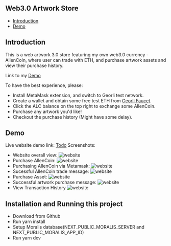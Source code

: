 ## Web3.0 Artwork Store

- [Introduction](#Introduction)
- [Demo](#Demo)

## Introduction

This is a web artwork 3.0 store featuring my own web3.0 currency - AllenCoin, where user can trade with ETH, and purchase artwork assets and view their purchase history.

Link to my [Demo](#Demo)

To have the best experience, please:

- Install MetaMask extension, and switch to Georli test network.
- Create a wallet and obtain some free test ETH from [Georli Faucet](https://goerlifaucet.com/).
- Click the ALC balance on the top right to exchange some AllenCoin.
- Purchase any artwork you'd like!
- Checkout the purchase history (Might have some delay).

## Demo

Live website demo link: [Todo](#demo)
Screenshots:

- Website overall view:
  ![website](demo_pic/demo_website_overview.png)
- Purchase AllenCoin:
  ![website](demo_pic/demo_trade_buy_alc_ui.png)
- Purchasing AllenCoin via Metamask:
  ![website](demo_pic/demo_trade_eth_alc.png)
- Sucessful AllenCoin trade message:
  ![website](demo_pic/demo_trade_sucess_message.png)
- Purchase Asset:
  ![website](demo_pic/demo_purchase_asset.png)
- Successful artwork purchase message:
  ![website](demo_pic/demo_purchase_sucess_message.png)
- View Transaction History
  ![website](demo_pic/demo_history.png)

## Installation and Running this project

- Download from Github
- Run yarn install
- Setup Moralis database(NEXT_PUBLIC_MORALIS_SERVER and NEXT_PUBLIC_MORALIS_APP_ID)
- Run yarn dev
